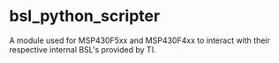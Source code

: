 # bsl_python_scripter
A module used for MSP430F5xx and MSP430F4xx to interact with their respective internal BSL's provided by TI.
